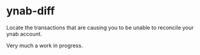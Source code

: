 # ynab-diff

Locate the transactions that are causing you to be unable to reconcile your ynab account.

Very much a work in progress.